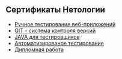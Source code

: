 ## Сертификаты Нетологии

* [Ручное тестирование веб-приложений](https://drive.google.com/file/d/11aYtJBFnRgVmgNiuSiBy19d3ZPSUJr9J/view?usp=sharing)
* [GIT - система контроля версий](https://drive.google.com/file/d/1HVmuyPQa4pDXqaGrNlhHVM_m7ccbtkFE/view?usp=sharing)
* [JAVA для тестировщиков](https://drive.google.com/file/d/1HlP-X9hhYX_gfy6yRucMHBjNAWEa3y_9/view?usp=sharing)
* [Автоматизированое тестирование](https://drive.google.com/file/d/1L6zdK7CCgEF7osVaHNjghKMs12O0RBhO/view?usp=sharing)
* [Дипломная работа]()
